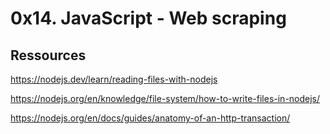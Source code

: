 # 0x14. JavaScript - Web scraping

## Ressources

https://nodejs.dev/learn/reading-files-with-nodejs

https://nodejs.org/en/knowledge/file-system/how-to-write-files-in-nodejs/

https://nodejs.org/en/docs/guides/anatomy-of-an-http-transaction/

